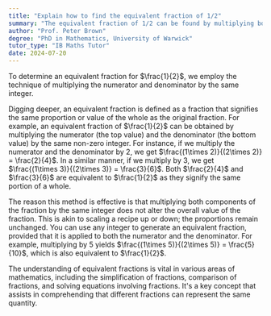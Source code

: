 ```yaml
---
title: "Explain how to find the equivalent fraction of 1/2"
summary: "The equivalent fraction of 1/2 can be found by multiplying both the numerator and denominator by the same number."
author: "Prof. Peter Brown"
degree: "PhD in Mathematics, University of Warwick"
tutor_type: "IB Maths Tutor"
date: 2024-07-20
---
```


To determine an equivalent fraction for $\frac{1}{2}$, we employ the technique of multiplying the numerator and denominator by the same integer.

Digging deeper, an equivalent fraction is defined as a fraction that signifies the same proportion or value of the whole as the original fraction. For example, an equivalent fraction of $\frac{1}{2}$ can be obtained by multiplying the numerator (the top value) and the denominator (the bottom value) by the same non-zero integer. For instance, if we multiply the numerator and the denominator by 2, we get $\frac{(1\times 2)}{(2\times 2)} = \frac{2}{4}$. In a similar manner, if we multiply by 3, we get $\frac{(1\times 3)}{(2\times 3)} = \frac{3}{6}$. Both $\frac{2}{4}$ and $\frac{3}{6}$ are equivalent to $\frac{1}{2}$ as they signify the same portion of a whole.

The reason this method is effective is that multiplying both components of the fraction by the same integer does not alter the overall value of the fraction. This is akin to scaling a recipe up or down; the proportions remain unchanged. You can use any integer to generate an equivalent fraction, provided that it is applied to both the numerator and the denominator. For example, multiplying by 5 yields $\frac{(1\times 5)}{(2\times 5)} = \frac{5}{10}$, which is also equivalent to $\frac{1}{2}$.

The understanding of equivalent fractions is vital in various areas of mathematics, including the simplification of fractions, comparison of fractions, and solving equations involving fractions. It's a key concept that assists in comprehending that different fractions can represent the same quantity.
    